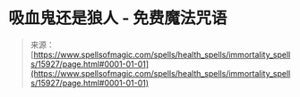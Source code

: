 <!--yml

分类：未分类

日期：2024年06月12日 18:55:42

-->

# 吸血鬼还是狼人 - 免费魔法咒语

> 来源：[https://www.spellsofmagic.com/spells/health_spells/immortality_spells/15927/page.html#0001-01-01](https://www.spellsofmagic.com/spells/health_spells/immortality_spells/15927/page.html#0001-01-01)
